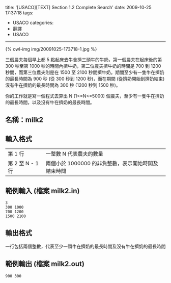 title: '[USACO][TEXT] Section 1.2 Complete Search'
date: 2009-10-25 17:37:18
tags:
- USACO
categories:
- 翻譯
- USACO
---

{% owl-img img/20091025-173718-1.jpg %}

<!-- more -->

三個農夫每個早上都 5 點起床去牛舍擠三頭牛的牛奶，第一個農夫在起床後的第 300 秒至第 1000 秒的時間內擠牛奶，第二位農夫擠牛奶的時間是 700 到 1200 秒間，而第三位農夫則是在 1500 至 2100 秒間擠牛奶。期間至少有一隻牛在擠奶的最長時間為 900 秒 (從 300 秒到 1200 秒)，而在期間 (從擠奶開始到擠奶結束) 沒有牛在擠奶的最長時間為 300 秒 (1200 秒到 1500 秒)。

你的工作就是寫一個程式去算出 N (1<=N<=5000) 個農夫，至少有一隻牛在擠奶的最長時間，以及沒有牛在擠奶的最長時間。

## 名稱：milk2

## 輸入格式
<table><tr><td>第 1 行</td><td>一整數 N 代表農夫的數量</td></tr><tr><td>第 2 至 N - 1 行</td><td>兩個小於 1000000 的非負整數，表示開始時間及結束時間</td></tr></table>

## 範例輸入 (檔案 milk2.in)

```
3
300 1000
700 1200
1500 2100
```

## 輸出格式

一行包括兩個整數，代表至少一頭牛在擠奶的最長時間及沒有牛在擠奶的最長時間

## 範例輸出 (檔案 milk2.out)

```
900 300
```